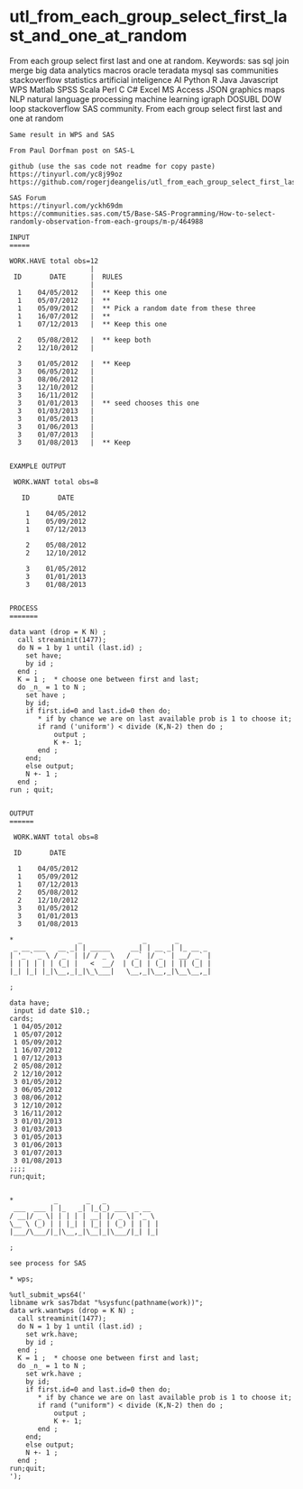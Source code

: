 # utl_from_each_group_select_first_last_and_one_at_random
From each group select first last and one at random. Keywords: sas sql join merge big data analytics macros oracle teradata mysql sas communities stackoverflow statistics artificial inteligence AI Python R Java Javascript WPS Matlab SPSS Scala Perl C C# Excel MS Access JSON graphics maps NLP natural language processing machine learning igraph DOSUBL DOW loop stackoverflow SAS community.
    From each group select first last and one at random

    Same result in WPS and SAS

    From Paul Dorfman post on SAS-L

    github (use the sas code not readme for copy paste)
    https://tinyurl.com/yc8j99oz
    https://github.com/rogerjdeangelis/utl_from_each_group_select_first_last_and_one_at_random

    SAS Forum
    https://tinyurl.com/yckh69dm
    https://communities.sas.com/t5/Base-SAS-Programming/How-to-select-randomly-observation-from-each-groups/m-p/464988

    INPUT
    =====

    WORK.HAVE total obs=12
                        |
     ID       DATE      |  RULES
                        |
      1    04/05/2012   |  ** Keep this one
      1    05/07/2012   |  **
      1    05/09/2012   |  ** Pick a random date from these three
      1    16/07/2012   |  **
      1    07/12/2013   |  ** Keep this one

      2    05/08/2012   |  ** keep both
      2    12/10/2012   |

      3    01/05/2012   |  ** Keep
      3    06/05/2012   |
      3    08/06/2012   |
      3    12/10/2012   |
      3    16/11/2012   |
      3    01/01/2013   |  ** seed chooses this one
      3    01/03/2013   |
      3    01/05/2013   |
      3    01/06/2013   |
      3    01/07/2013   |
      3    01/08/2013   |  ** Keep


    EXAMPLE OUTPUT

     WORK.WANT total obs=8

       ID       DATE

        1    04/05/2012
        1    05/09/2012
        1    07/12/2013

        2    05/08/2012
        2    12/10/2012

        3    01/05/2012
        3    01/01/2013
        3    01/08/2013


    PROCESS
    =======

    data want (drop = K N) ;
      call streaminit(1477);
      do N = 1 by 1 until (last.id) ;
        set have;
        by id ;
      end ;
      K = 1 ;  * choose one between first and last;
      do _n_ = 1 to N ;
        set have ;
        by id;
        if first.id=0 and last.id=0 then do;
           * if by chance we are on last available prob is 1 to choose it;
           if rand ('uniform') < divide (K,N-2) then do ;
               output ;
               K +- 1;
           end ;
        end;
        else output;
        N +- 1 ;
      end ;
    run ; quit;


    OUTPUT
    ======

     WORK.WANT total obs=8

     ID       DATE

      1    04/05/2012
      1    05/09/2012
      1    07/12/2013
      2    05/08/2012
      2    12/10/2012
      3    01/05/2012
      3    01/01/2013
      3    01/08/2013

    *                _               _       _
     _ __ ___   __ _| | _____     __| | __ _| |_ __ _
    | '_ ` _ \ / _` | |/ / _ \   / _` |/ _` | __/ _` |
    | | | | | | (_| |   <  __/  | (_| | (_| | || (_| |
    |_| |_| |_|\__,_|_|\_\___|   \__,_|\__,_|\__\__,_|

    ;

    data have;
     input id date $10.;
    cards;
     1 04/05/2012
     1 05/07/2012
     1 05/09/2012
     1 16/07/2012
     1 07/12/2013
     2 05/08/2012
     2 12/10/2012
     3 01/05/2012
     3 06/05/2012
     3 08/06/2012
     3 12/10/2012
     3 16/11/2012
     3 01/01/2013
     3 01/03/2013
     3 01/05/2013
     3 01/06/2013
     3 01/07/2013
     3 01/08/2013
    ;;;;
    run;quit;


    *          _       _   _
     ___  ___ | |_   _| |_(_) ___  _ __
    / __|/ _ \| | | | | __| |/ _ \| '_ \
    \__ \ (_) | | |_| | |_| | (_) | | | |
    |___/\___/|_|\__,_|\__|_|\___/|_| |_|

    ;

    see process for SAS

    * wps;

    %utl_submit_wps64('
    libname wrk sas7bdat "%sysfunc(pathname(work))";
    data wrk.wantwps (drop = K N) ;
      call streaminit(1477);
      do N = 1 by 1 until (last.id) ;
        set wrk.have;
        by id ;
      end ;
      K = 1 ;  * choose one between first and last;
      do _n_ = 1 to N ;
        set wrk.have ;
        by id;
        if first.id=0 and last.id=0 then do;
           * if by chance we are on last available prob is 1 to choose it;
           if rand ("uniform") < divide (K,N-2) then do ;
               output ;
               K +- 1;
           end ;
        end;
        else output;
        N +- 1 ;
      end ;
    run;quit;
    ');

